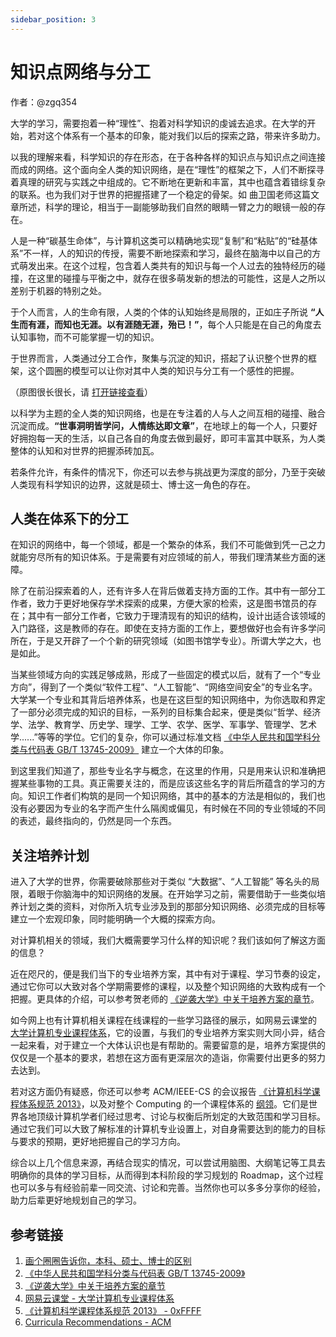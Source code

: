 ```yaml
---
sidebar_position: 3
---
```


# 知识点网络与分工

作者：@zgq354

大学的学习，需要抱着一种“理性”、抱着对科学知识的虔诚去追求。在大学的开始，若对这个体系有一个基本的印象，能对我们以后的探索之路，带来许多助力。

以我的理解来看，科学知识的存在形态，在于各种各样的知识点与知识点之间连接而成的网络。这个面向全人类的知识网络，是在“理性”的框架之下，人们不断探寻着真理的研究与实践之中组成的。它不断地在更新和丰富，其中也蕴含着错综复杂的联系。也为我们对于世界的把握搭建了一个稳定的骨架。如 曲卫国老师这篇文章所述，科学的理论，相当于一副能够助我们自然的眼睛一臂之力的眼镜一般的存在。

人是一种“碳基生命体”，与计算机这类可以精确地实现“复制”和“粘贴”的“硅基体系”不一样，人的知识的传授，需要不断地探索和学习，最终在脑海中以自己的方式萌发出来。在这个过程，包含着人类共有的知识与每一个人过去的独特经历的碰撞，在这里的碰撞与平衡之中，就存在很多萌发新的想法的可能性，这是人之所以差别于机器的特别之处。

于个人而言，人的生命有限，人类的个体的认知始终是局限的，正如庄子所说 **“人生而有涯，而知也无涯。以有涯随无涯，殆已！”**，每个人只能是在自己的角度去认知事物，而不可能掌握一切的知识。

于世界而言，人类通过分工合作，聚集与沉淀的知识，搭起了认识整个世界的框架，这个圆圈的模型可以让你对其中人类的知识与分工有一个感性的把握。

（原图很长很长，请 [打开链接查看](https://static.0xffff.one/assets/files/2022-07-02/1656755525-570131-knowledge-circle.jpg)）

以科学为主题的全人类的知识网络，也是在专注着的人与人之间互相的碰撞、融合沉淀而成。**“世事洞明皆学问，人情练达即文章”**，在地球上的每一个人，只要好好拥抱每一天的生活，以自己各自的角度去做到最好，即可丰富其中联系，为人类整体的认知和对世界的把握添砖加瓦。

若条件允许，有条件的情况下，你还可以去参与挑战更为深度的部分，乃至于突破人类现有科学知识的边界，这就是硕士、博士这一角色的存在。

## 人类在体系下的分工
在知识的网络中，每一个领域，都是一个繁杂的体系，我们不可能做到凭一己之力就能穷尽所有的知识体系。于是需要有对应领域的前人，带我们理清某些方面的迷障。

除了在前沿探索着的人，还有许多人在背后做着支持方面的工作。其中有一部分工作者，致力于更好地保存学术探索的成果，方便大家的检索，这是图书馆员的存在；其中有一部分工作者，它致力于理清现有的知识的结构，设计出适合该领域的入门路径，这是教师的存在。即使在支持方面的工作上，要想做好也会有许多学问所在，于是又开辟了一个个新的研究领域（如图书馆学专业）。所谓大学之大，也是如此。

当某些领域方向的实践足够成熟，形成了一些固定的模式以后，就有了一个“专业方向”，得到了一个类似“软件工程”、“人工智能”、“网络空间安全”的专业名字。大学某一个专业和其背后培养体系，也是在这巨型的知识网络中，为你选取和界定了一部分必须完成的知识的目标，一系列的目标集合起来，便是类似“哲学、经济学、法学、教育学、历史学、理学、工学、农学、医学、军事学、管理学、艺术学......”等等的学位。它们的复杂，你可以通过标准文档 [《中华人民共和国学科分类与代码表 GB/T 13745-2009》](http://kyy.njtech.edu.cn/__local/C/A6/D3/BCF7A81B9A2ADB3E6911A03218D_EF642747_1198AA.pdf?e=.pdf) 建立一个大体的印象。

到这里我们知道了，那些专业名字与概念，在这里的作用，只是用来认识和准确把握某些事物的工具。真正需要关注的，而是应该这些名字的背后所蕴含的学习的方向。知识工作者们构筑的是同一个知识网络，其中的基本的方法是相似的，我们也没有必要因为专业的名字而产生什么隔阂或偏见，有时候在不同的专业领域的不同的表述，最终指向的，仍然是同一个东西。

## 关注培养计划
进入了大学的世界，你需要破除那些对于类似 “大数据”、“人工智能” 等名头的局限，着眼于你脑海中的知识网络的发展。在开始学习之前，需要借助于一些类似培养计划之类的资料，对你所入坑专业涉及到的那部分知识网络、必须完成的目标等建立一个宏观印象，同时能明确一个大概的探索方向。

对计算机相关的领域，我们大概需要学习什么样的知识呢？我们该如何了解这方面的信息？

近在咫尺的，便是我们当下的专业培养方案，其中有对于课程、学习节奏的设定，通过它你可以大致对各个学期需要修的课程，以及整个知识网络的大致构成有一个把握。更具体的介绍，可以参考贺老师的 [《逆袭大学》中关于培养方案的章节](https://blog.csdn.net/sxhelijian/article/details/86152950)。

如今网上也有计算机相关课程在线课程的一些学习路径的展示，如网易云课堂的 [大学计算机专业课程体系](https://study.163.com/curricula/cs.htm)，它的设置，与我们的专业培养方案实则大同小异，结合一起来看，对于建立一个大体认识也是有帮助的。需要留意的是，培养方案提供的仅仅是一个基本的要求，若想在这方面有更深层次的造诣，你需要付出更多的努力去达到。

若对这方面仍有疑惑，你还可以参考 ACM/IEEE-CS 的会议报告 [《计算机科学课程体系规范 2013》](https://0xffff.one/d/276-ji-suan-ji-ke-xue-ke-cheng-ti-xi-gui-fan-2013)，以及对整个 Computing 的一个课程体系的 [纲领](https://www.acm.org/education/curricula-recommendations)。它们是世界各地顶级计算机学者们经过思考、讨论与权衡后所划定的大致范围和学习目标。通过它我们可以大致了解标准的计算机专业设置上，对自身需要达到的能力的目标与要求的预期，更好地把握自己的学习方向。

综合以上几个信息来源，再结合现实的情况，可以尝试用脑图、大纲笔记等工具去明确你的具体的学习目标，从而得到本科阶段的学习规划的 Roadmap，这个过程也可以多与有经验前辈一同交流、讨论和完善。当然你也可以多多分享你的经验，助力后辈更好地规划自己的学习。

## 参考链接
1. [画个圈圈告诉你，本科、硕士、博士的区别](https://static.0xffff.one/assets/files/2022-07-02/1656755525-570131-knowledge-circle.jpg)
2. [《中华人民共和国学科分类与代码表 GB/T 13745-2009》](http://kyy.njtech.edu.cn/__local/C/A6/D3/BCF7A81B9A2ADB3E6911A03218D_EF642747_1198AA.pdf?e=.pdf)
3. [《逆袭大学》中关于培养方案的章节](https://blog.csdn.net/sxhelijian/article/details/86152950)
4. [网易云课堂 - 大学计算机专业课程体系](https://study.163.com/curricula/cs.htm)
5. [《计算机科学课程体系规范 2013》 - 0xFFFF](https://0xffff.one/d/276-ji-suan-ji-ke-xue-ke-cheng-ti-xi-gui-fan-2013)
6. [Curricula Recommendations - ACM](https://www.acm.org/education/curricula-recommendations)
